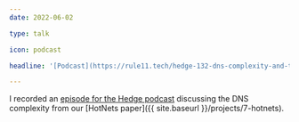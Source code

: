 ```yaml
---
date: 2022-06-02

type: talk

icon: podcast

headline: '[Podcast](https://rule11.tech/hedge-132-dns-complexity-and-the-dname/) on DNS Complexity @ [Hedge](https://rule11.tech/hedge/)'

---
```


I recorded an [episode for the Hedge podcast](https://rule11.tech/hedge-132-dns-complexity-and-the-dname/) discussing the DNS complexity from our [HotNets paper]({{ site.baseurl }}/projects/7-hotnets).